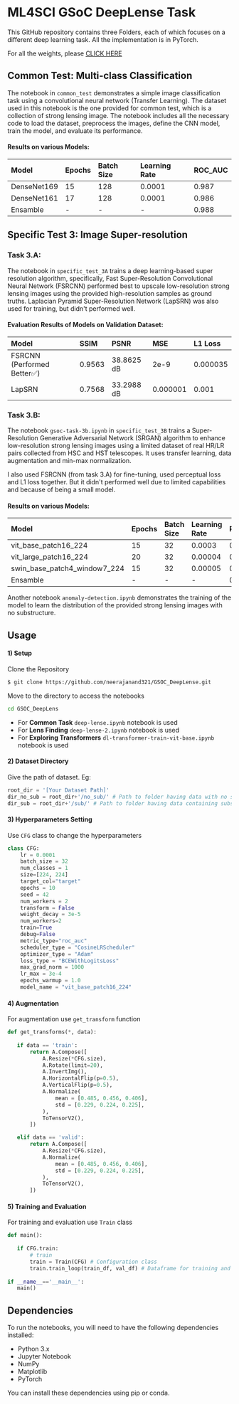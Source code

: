 
# ML4SCI GSoC DeepLense Task

This GitHub repository contains three Folders, each of which focuses on a different deep learning task.
All the implementation is in PyTorch.

For all the weights, please <a href="https://www.kaggle.com/models/xanderex/gsoc-deeplense-test-weights/">CLICK HERE</a>

## Common Test: Multi-class Classification

The notebook in `common_test` demonstrates a simple image classification task using a convolutional neural network (Transfer Learning). The dataset used in this notebook is the one provided for common test, which is a collection of strong lensing image. The notebook includes all the necessary code to load the dataset, preprocess the images, define the CNN model, train the model, and evaluate its performance.

#### Results on various Models:

| Model                                       | Epochs | Batch Size | Learning Rate | ROC_AUC   |
| :------------------------------------------ | :----- | :--------- | :------------ | :-------- |
| DenseNet169                                | 15      | 128         | 0.0001        | 0.987      | 
| DenseNet161                                 | 17     | 128         | 0.0001        | 0.986      |     
| Ensamble                                    | -      | -          | -             | 0.988      | 


## Specific Test 3: Image Super-resolution

### Task 3.A:

The notebook in `specific_test_3A` trains a deep learning-based super resolution algorithm, specifically, Fast Super-Resolution Convolutional Neural Network (FSRCNN) performed best to upscale low-resolution strong lensing images using the provided high-resolution samples as ground truths. Laplacian Pyramid Super-Resolution Network (LapSRN) was also used for training, but didn't performed well.

#### Evaluation Results of Models on Validation Dataset:

| Model                                       | SSIM  | PSNR       | MSE     | L1 Loss  |
| :------------------------------------------ | :---- | :----------| :----   | :------- |
| FSRCNN (Performed Better✅)                 | 0.9563 | 38.8625 dB | 2e-9    | 0.000035 | 
| LapSRN                                      | 0.7568 | 33.2988 dB  | 0.000001 | 0.001 |  



### Task 3.B:

The notebook `gsoc-task-3b.ipynb` in `specific_test_3B` trains a Super-Resolution Generative Adversarial Network (SRGAN) algorithm to enhance low-resolution strong lensing images using a limited dataset of real HR/LR pairs collected from HSC and HST telescopes. It uses transfer learning, data augmentation and min-max normalization.

I also used FSRCNN (from task 3.A) for fine-tuning, used perceptual loss and L1 loss together. But it didn't performed well due to limited capabilities and because of being a small model.

#### Results on various Models:

| Model                                       | Epochs | Batch Size | Learning Rate | ROC_AUC   |
| :------------------------------------------ | :----- | :--------- | :------------ | :-------- |
| vit_base_patch16_224                        | 15     | 32         | 0.0003        | 0.99      | 
| vit_large_patch16_224                       | 20     | 32         | 0.00004       | 0.99      |  
| swin_base_patch4_window7_224                | 15     | 32         | 0.00005       | 0.99      |
| Ensamble                                    | -      | -          | -             | 0.99      | 

Another notebook `anomaly-detection.ipynb` demonstrates the training of the model to learn the distribution of the provided strong lensing images with no substructure.


## Usage

#### 1) Setup 

Clone the Repository
```bash
$ git clone https://github.com/neerajanand321/GSOC_DeepLense.git
```
Move to the directory to access the notebooks
```bash
cd GSOC_DeepLens
```
- For **Common Task** `deep-lense.ipynb` notebook is used
- For **Lens Finding**   `deep-lense-2.ipynb` notebook is used
- For **Exploring Transformers** `dl-transformer-train-vit-base.ipynb` notebook is used

#### 2) Dataset Directory

Give the path of dataset. Eg:
```python
root_dir = '[Your Dataset Path]'
dir_no_sub = root_dir+'/no_sub/' # Path to folder having data with no substructure 
dir_sub = root_dir+'/sub/' # Path to folder having data containing substructure
```
#### 3) Hyperparameters Setting
Use `CFG` class to change the hyperparameters
```python
class CFG:
    lr = 0.0001
    batch_size = 32
    num_classes = 1
    size=[224, 224]
    target_col="target"
    epochs = 10
    seed = 42
    num_workers = 2
    transform = False
    weight_decay = 3e-5
    num_workers=2
    train=True
    debug=False
    metric_type="roc_auc"
    scheduler_type = "CosineLRScheduler"
    optimizer_type = "Adam"
    loss_type = "BCEWithLogitsLoss"
    max_grad_norm = 1000
    lr_max = 3e-4
    epochs_warmup = 1.0
    model_name = "vit_base_patch16_224"
 ```
 #### 4) Augmentation
 For augmentation use `get_transform` function
 ```python 
 def get_transforms(*, data):
    
    if data == 'train':
        return A.Compose([
            A.Resize(*CFG.size),
            A.Rotate(limit=20),
            A.InvertImg(), 
            A.HorizontalFlip(p=0.5),
            A.VerticalFlip(p=0.5),
            A.Normalize(
                mean = [0.485, 0.456, 0.406],
                std = [0.229, 0.224, 0.225],
            ),
            ToTensorV2(),
        ])

    elif data == 'valid':
        return A.Compose([
            A.Resize(*CFG.size),
            A.Normalize(
                mean = [0.485, 0.456, 0.406],
                std = [0.229, 0.224, 0.225],
            ),
            ToTensorV2(),
        ])
 ```
 
 #### 5) Training and Evaluation
 For training and evaluation use `Train` class
 ```python
 def main():
    
    if CFG.train: 
        # train
        train = Train(CFG) # Configuration class
        train.train_loop(train_df, val_df) # Dataframe for training and evaluation
        
 if __name__=='__main__':
    main()
```

## Dependencies

To run the notebooks, you will need to have the following dependencies installed:

- Python 3.x
- Jupyter Notebook
- NumPy
- Matplotlib
- PyTorch

You can install these dependencies using pip or conda.
